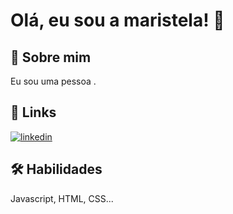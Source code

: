 
# Olá, eu sou a maristela! 👋


## 🚀 Sobre mim
Eu sou uma pessoa .







## 🔗 Links

[![linkedin](https://img.shields.io/badge/linkedin-0A66C2?style=for-the-badge&logo=linkedin&logoColor=white)](https://www.linkedin.com/)



## 🛠 Habilidades
Javascript, HTML, CSS...


